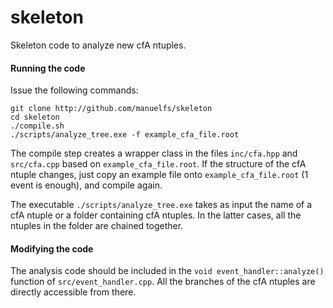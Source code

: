 skeleton
==========

Skeleton code to analyze new cfA ntuples. 

#### Running the code
Issue the following commands:

    git clone http://github.com/manuelfs/skeleton
    cd skeleton
    ./compile.sh
    ./scripts/analyze_tree.exe -f example_cfa_file.root 

The compile step creates a wrapper class in the files `inc/cfa.hpp` and `src/cfa.cpp` based on 
`example_cfa_file.root`. If the structure of the cfA ntuple changes, just copy an example
file onto `example_cfa_file.root` (1 event is enough), and compile again.

The executable `./scripts/analyze_tree.exe` takes as input the name of a cfA ntuple or a folder
containing cfA ntuples. In the latter cases, all the ntuples in the folder are chained together.

#### Modifying the code
The analysis code should be included in the `void event_handler::analyze()` function of
`src/event_handler.cpp`. All the branches of the cfA ntuples are directly accessible from
there.
